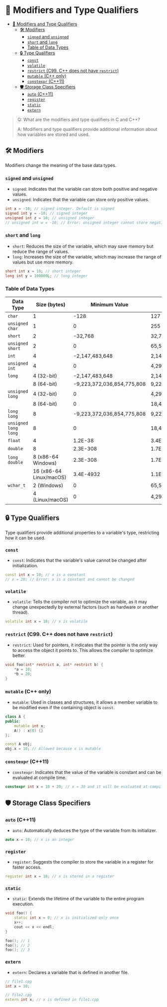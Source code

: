 # 📝 Modifiers and Type Qualifiers

- [📝 Modifiers and Type Qualifiers](#-modifiers-and-type-qualifiers)
  - [🛠️ Modifiers](#️-modifiers)
    - [`signed` and `unsigned`](#signed-and-unsigned)
    - [`short` and `long`](#short-and-long)
    - [Table of Data Types](#table-of-data-types)
  - [🔒 Type Qualifiers](#-type-qualifiers)
    - [`const`](#const)
    - [`volatile`](#volatile)
    - [`restrict` (C99. C++ does not have `restrict`)](#restrict-c99-c-does-not-have-restrict)
    - [`mutable` (C++ only)](#mutable-c-only)
    - [`constexpr` (C++11)](#constexpr-c11)
  - [🛡️ Storage Class Specifiers](#️-storage-class-specifiers)
    - [`auto` (C++11)](#auto-c11)
    - [`register`](#register)
    - [`static`](#static)
    - [`extern`](#extern)

> Q: What are the modifiers and type qualifiers in C and C++?
>
> A: Modifiers and type qualifiers provide additional information about how variables are stored and used.

## 🛠️ Modifiers

Modifiers change the meaning of the base data types.

### `signed` and `unsigned`

- `signed`: Indicates that the variable can store both positive and negative values.
- `unsigned`: Indicates that the variable can store only positive values.

```cpp
int x = -10; // signed integer. Default is signed
signed int y = -10; // signed integer
unsigned int z = 10; // unsigned integer
// unsigned int w = -10; // Error: unsigned integer cannot store negative values
```

### `short` and `long`

- `short`: Reduces the size of the variable, which may save memory but reduce the range of values.
- `long`: Increases the size of the variable, which may increase the range of values but use more memory.

```cpp
short int x = 10; // short integer
long int y = 100000L; // long integer
```

### Table of Data Types

| Data Type            | Size (bytes)       | Minimum Value                              | Maximum Value                              |
|----------------------|--------------------|--------------------------------------------|--------------------------------------------|
| `char`               | 1                  | -128                                       | 127                                        |
| `unsigned char`      | 1                  | 0                                          | 255                                        |
| `short`              | 2                  | -32,768                                    | 32,767                                     |
| `unsigned short`     | 2                  | 0                                          | 65,535                                     |
| `int`                | 4                  | -2,147,483,648                             | 2,147,483,647                              |
| `unsigned int`       | 4                  | 0                                          | 4,294,967,295                              |
| `long`               | 4 (32-bit)         | -2,147,483,648                             | 2,147,483,647                              |
|                      | 8 (64-bit)         | -9,223,372,036,854,775,808                 | 9,223,372,036,854,775,807                  |
| `unsigned long`      | 4 (32-bit)         | 0                                          | 4,294,967,295                              |
|                      | 8 (64-bit)         | 0                                          | 18,446,744,073,709,551,615                 |
| `long long`          | 8                  | -9,223,372,036,854,775,808                 | 9,223,372,036,854,775,807                  |
| `unsigned long long` | 8                  | 0                                          | 18,446,744,073,709,551,615                 |
| `float`              | 4                  | 1.2E-38                                    | 3.4E+38                                    |
| `double`             | 8                  | 2.3E-308                                   | 1.7E+308                                   |
| `long double`        | 8 (x86-64 Windows) | 2.3E-308                                   | 1.7E+308                                   |
|                      | 16 (x86-64 Linux/macOS) | 3.4E-4932                             | 1.1E+4932                                  |
| `wchar_t`            | 2 (Windows)        | 0                                          | 65,535                                     |
|                      | 4 (Linux/macOS)    | 0                                          | 4,294,967,295                              |

## 🔒 Type Qualifiers

Type qualifiers provide additional properties to a variable's type, restricting how it can be used.

### `const`

- `const`: Indicates that the variable's value cannot be changed after initialization.

```cpp
const int x = 10; // x is a constant
// x = 20; // Error: x is a constant and cannot be changed
```

### `volatile`

- `volatile`: Tells the compiler not to optimize the variable, as it may change unexpectedly by external factors (such as hardware or another thread).

```cpp
volatile int x = 10; // x is volatile
```

### `restrict` (C99. C++ does not have `restrict`)

- `restrict`: Used for pointers, it indicates that the pointer is the only way to access the object it points to. This allows the compiler to optimize better.

```c
void foo(int* restrict a, int* restrict b) {
    *a = 10;
    *b = 20;
}
```

### `mutable` (C++ only)

- `mutable`: Used in classes and structures, it allows a member variable to be modified even if the containing object is `const`.

```cpp
class A {
public:
    mutable int x;
    A() : x(0) {}
};

const A obj;
obj.x = 10; // Allowed because x is mutable
```

### `constexpr` (C++11)

- `constexpr`: Indicates that the value of the variable is constant and can be evaluated at compile time.

```cpp
constexpr int x = 10 + 20; // x = 30 and it will be evaluated at compile time
```

## 🛡️ Storage Class Specifiers

### `auto` (C++11)

- `auto`: Automatically deduces the type of the variable from its initializer.

```cpp
auto x = 10; // x is an integer
```

### `register`

- `register`: Suggests the compiler to store the variable in a register for faster access.

```cpp
register int x = 10; // x is stored in a register
```

### `static`

- `static`: Extends the lifetime of the variable to the entire program execution.

```cpp
void foo() {
    static int x = 0; // x is initialized only once
    x++;
    cout << x << endl;
}

foo(); // 1
foo(); // 2
foo(); // 3
```

### `extern`

- `extern`: Declares a variable that is defined in another file.

```cpp
// file1.cpp
int x = 10;

// file2.cpp
extern int x; // x is defined in file1.cpp
```
